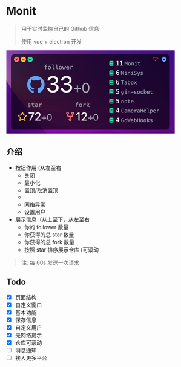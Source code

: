 # Monit

> 用于实时监控自己的 Github 信息
> 
> 使用 vue + electron 开发

<img src="./show.jpg" alt="展示图" style="zoom: 50%;" />

## 介绍

- 按钮作用 (从左至右
  - 关闭
  - 最小化
  - 置顶/取消置顶
  - 
  - 网络异常
  - 设置用户
- 展示信息（从上至下，从左至右
  - 你的 follower 数量
  - 你获得的总 star 数量
  - 你获得的总 fork 数量
  - 按照 star 排序展示仓库 (可滚动

> 注: 每 60s 发送一次请求

## Todo

- [x] 页面结构
- [x] 自定义窗口
- [x] 基本功能
- [x] 保存信息
- [x] 自定义用户
- [x] 无网络提示
- [x] 仓库可滚动
- [ ] 消息通知
- [ ] 接入更多平台